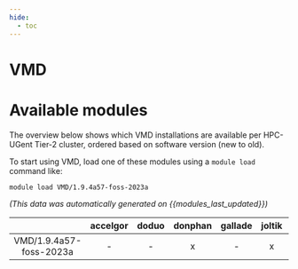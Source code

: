 ```yaml
---
hide:
  - toc
---
```


VMD
===

# Available modules


The overview below shows which VMD installations are available per HPC-UGent Tier-2 cluster, ordered based on software version (new to old).

To start using VMD, load one of these modules using a `module load` command like:

```shell
module load VMD/1.9.4a57-foss-2023a
```

*(This data was automatically generated on {{modules_last_updated}})*  

| |accelgor|doduo|donphan|gallade|joltik|litleo|shinx|
| :---: | :---: | :---: | :---: | :---: | :---: | :---: | :---: |
|VMD/1.9.4a57-foss-2023a|-|-|x|-|x|-|-|
